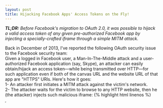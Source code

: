 ```yaml
---
layout: post
title: Hijacking Facebook Apps' Access Tokens on the Fly!
---
```

_**TL;DR:** Before Facebook's migration to OAuth 2.0, it was possible to hijack a valid access token of any given pre-authorized Facebook app by injecting a specially-crafted iframe through a simple MITM attack._

Back in December of 2013, I've reported the following OAuth security issue to the Facebook security team:<br />
Given a logged in Facebook user, a Man-In-The-Middle attack and a user-authorized Facebook application (say, Skype), an attacker can easily obtain/hijack an access token—while being transmitted over HTTP—for such application even if both of the canvas URL and the website URL of that app are "HTTPS" URIs. Here's how it goes: <br />
1- An attacker first initiates a MITM attack against the victim's network.<br />
2- The attacker waits for the victim to browse to any HTTP website, then he (the attacker) injects such malicious iframe:
{% highlight html linenos %}
<iframe src="https://www.facebook.com/dialog/oauth?redirect_uri=http%3A%2F%2Flogin.skype.com%2Flogin%2Foauth%3Fapplication%3Daccount&client_id=260273468396&response_type=token" width="0" height="0" />
{% endhighlight %}
3- The victim's web browser initiates a `GET` request to the endpoint specified in the source attribute of the injected iframe, and gets a 302 redirect back pointing to:
{% highlight html linenos %}
http://login.skype.com/login/oauth?application=account#access_token=XXXXXXXXX
{% endhighlight %}
4- The attacker now intercepts that `GET` request (as it's transmitted over a regular HTTP connection, not HTTPS), and simply extracts the leaked access_token from the hash fragment.

The **flaw** here is that in spite of the presence of a secure canvas/website URL (for Skype, in this example), Facebook still regards the HTTP version of the canvas/website URL to be a valid value for the '**redirect\_uri**' parameter, causing a hole in the secure authentication flow....

***Responsible Disclosure:***<br />
I got this response when I first reported this issue to the Facebook security team:

> Hi Ahmed,
> 
> I sincerely apologize for the delay in responding to this report. We'd actually received an earlier report from another researcher regarding this same issue. In response to that report, we've been working on limiting this behavior when it comes to our official apps, since they're pre-authorized. For other apps, unfortunately, fully preventing this would mean requiring any site integrating with Facebook to use HTTPS, which simply isn't practical for right now.
> 
> Thanks,<br /> 
> [redacted]<br />
> Security<br />
> Facebook

That being said, though this issue hasn't been fully resolved until the actual deprecation of OAuth 1.x (and migrating to OAuth 2.x instead), there were some things to be done at least on the client-side end to mitigate such type of vulnerability, including but not limited to, using the [HTTPS Everywhere](https://www.eff.org/HTTPS-everywhere) browser extension and proactively not authorizing any FB app that doesn't provide a secure Canvas URL.

